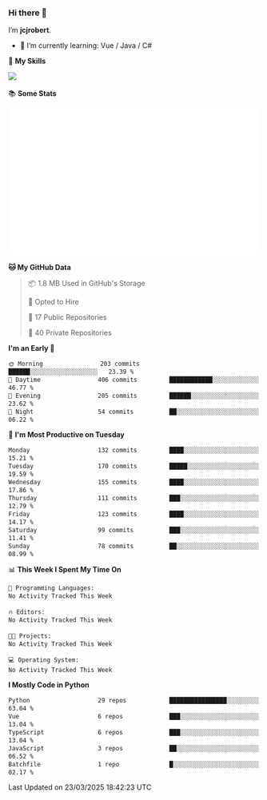 ### Hi there 👋

I’m **jcjrobert**.

- 🌱 I’m currently learning: Vue / Java / C#

🌟 **My Skills**

![](https://img.shields.io/badge/-Python-3e74a2?style=flat-square&logo=Python&logoColor=fff)

📚 **Some Stats**

![](https://github.com/jcjrobert/github-stats/blob/master/generated/overview.svg)

<!--START_SECTION:waka-->
**🐱 My GitHub Data** 

> 📦 1.8 MB Used in GitHub's Storage 
 > 
> 💼 Opted to Hire
 > 
> 📜 17 Public Repositories 
 > 
> 🔑 40 Private Repositories 
 > 
**I'm an Early 🐤** 

```text
🌞 Morning                203 commits         ██████░░░░░░░░░░░░░░░░░░░   23.39 % 
🌆 Daytime                406 commits         ████████████░░░░░░░░░░░░░   46.77 % 
🌃 Evening                205 commits         ██████░░░░░░░░░░░░░░░░░░░   23.62 % 
🌙 Night                  54 commits          ██░░░░░░░░░░░░░░░░░░░░░░░   06.22 % 
```
📅 **I'm Most Productive on Tuesday** 

```text
Monday                   132 commits         ████░░░░░░░░░░░░░░░░░░░░░   15.21 % 
Tuesday                  170 commits         █████░░░░░░░░░░░░░░░░░░░░   19.59 % 
Wednesday                155 commits         ████░░░░░░░░░░░░░░░░░░░░░   17.86 % 
Thursday                 111 commits         ███░░░░░░░░░░░░░░░░░░░░░░   12.79 % 
Friday                   123 commits         ████░░░░░░░░░░░░░░░░░░░░░   14.17 % 
Saturday                 99 commits          ███░░░░░░░░░░░░░░░░░░░░░░   11.41 % 
Sunday                   78 commits          ██░░░░░░░░░░░░░░░░░░░░░░░   08.99 % 
```


📊 **This Week I Spent My Time On** 

```text
💬 Programming Languages: 
No Activity Tracked This Week

🔥 Editors: 
No Activity Tracked This Week

🐱‍💻 Projects: 
No Activity Tracked This Week

💻 Operating System: 
No Activity Tracked This Week
```

**I Mostly Code in Python** 

```text
Python                   29 repos            ████████████████░░░░░░░░░   63.04 % 
Vue                      6 repos             ███░░░░░░░░░░░░░░░░░░░░░░   13.04 % 
TypeScript               6 repos             ███░░░░░░░░░░░░░░░░░░░░░░   13.04 % 
JavaScript               3 repos             ██░░░░░░░░░░░░░░░░░░░░░░░   06.52 % 
Batchfile                1 repo              █░░░░░░░░░░░░░░░░░░░░░░░░   02.17 % 
```




 Last Updated on 23/03/2025 18:42:23 UTC
<!--END_SECTION:waka-->
